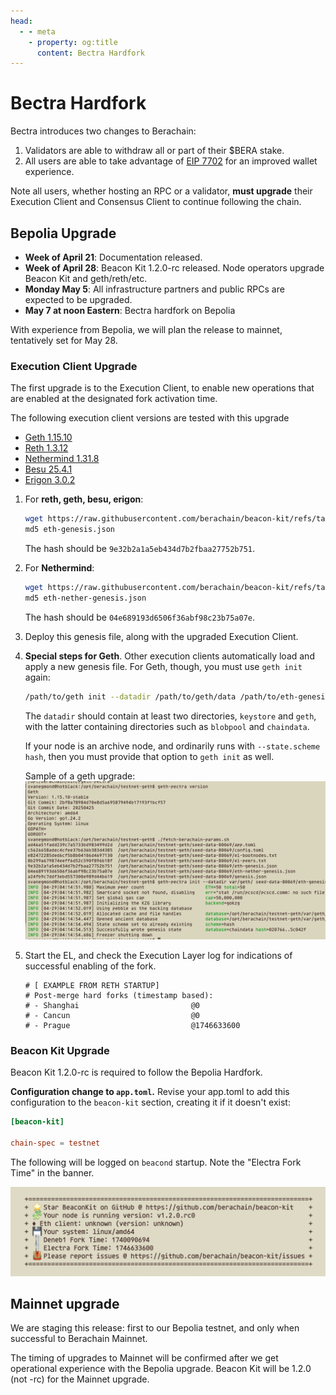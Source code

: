 ```yaml
---
head:
  - - meta
    - property: og:title
      content: Bectra Hardfork
---
```


# Bectra Hardfork

Bectra introduces two changes to Berachain:

1. Validators are able to withdraw all or part of their $BERA stake.
2. All users are able to take advantage of [EIP 7702](https://github.com/ethereum/EIPs/blob/master/EIPS/eip-7702.md) for an improved wallet experience.

Note all users, whether hosting an RPC or a validator, **must upgrade** their Execution Client and Consensus Client to continue following the chain.

## Bepolia Upgrade

- **Week of April 21**: Documentation released.
- **Week of April 28**: Beacon Kit 1.2.0-rc released. Node operators upgrade Beacon Kit and geth/reth/etc.
- **Monday May 5**: All infrastructure partners and public RPCs are expected to be upgraded.
- **May 7 at noon Eastern**: Bectra hardfork on Bepolia

With experience from Bepolia, we will plan the release to mainnet, tentatively set for May 28.

### Execution Client Upgrade

The first upgrade is to the Execution Client, to enable new operations that are enabled at the designated fork activation time.

The following execution client versions are tested with this upgrade

- [Geth 1.15.10](https://github.com/ethereum/go-ethereum/releases/tag/v1.15.10)
- [Reth 1.3.12](https://github.com/paradigmxyz/reth/releases/tag/v1.3.12)
- [Nethermind 1.31.8](https://github.com/NethermindEth/nethermind/releases/tag/1.31.8)
- [Besu 25.4.1](https://github.com/hyperledger/besu/releases/tag/25.4.1)
- [Erigon 3.0.2](https://github.com/erigontech/erigon/releases/tag/v3.0.2)

1. For **reth, geth, besu, erigon**:

   ```bash
   wget https://raw.githubusercontent.com/berachain/beacon-kit/refs/tags/v1.2.0.rc0/testing/networks/80069/eth-genesis.json
   md5 eth-genesis.json
   ```

   The hash should be `9e32b2a1a5eb434d7b2fbaa27752b751`.

2. For **Nethermind**:

   ```bash
   wget https://raw.githubusercontent.com/berachain/beacon-kit/refs/tags/v1.2.0.rc0/testing/networks/80069/eth-nether-genesis.json
   md5 eth-nether-genesis.json
   ```

   The hash should be `04e689193d6506f36abf98c23b75a07e`.

3. Deploy this genesis file, along with the upgraded Execution Client.

4. **Special steps for Geth**. Other execution clients automatically load and apply a new genesis file. For Geth, though, you must use `geth init` again:

   ```bash
   /path/to/geth init --datadir /path/to/geth/data /path/to/eth-genesis.json
   ```

   The `datadir` should contain at least two directories, `keystore` and `geth`, with the latter containing directories such as `blobpool` and `chaindata`.

   If your node is an archive node, and ordinarily runs with `--state.scheme hash`, then you must provide that option to `geth init` as well.

   Sample of a geth upgrade:
   ![Geth bectra upgrade](assets/geth-bectra-upgrade.png)

5. Start the EL, and check the Execution Layer log for indications of successful enabling of the fork.
   ```bash{5}
   # [ EXAMPLE FROM RETH STARTUP]
   # Post-merge hard forks (timestamp based):
   # - Shanghai                         @0
   # - Cancun                           @0
   # - Prague                           @1746633600
   ```

### Beacon Kit Upgrade

Beacon Kit 1.2.0-rc is required to follow the Bepolia Hardfork.

**Configuration change to `app.toml`.** Revise your app.toml to add this configuration to the `beacon-kit` section, creating it if it doesn't exist:

```app.toml
[beacon-kit]

chain-spec = testnet
```

The following will be logged on `beacond` startup. Note the "Electra Fork Time" in the banner.

![Beacon Kit Bectra Hard Fork](assets/beacond-bectra-banner.png)

## Mainnet upgrade

We are staging this release: first to our Bepolia testnet, and only when successful to Berachain Mainnet.

The timing of upgrades to Mainnet will be confirmed after we get operational experience with the Bepolia upgrade. Beacon Kit will be 1.2.0 (not -rc) for the Mainnet upgrade.
